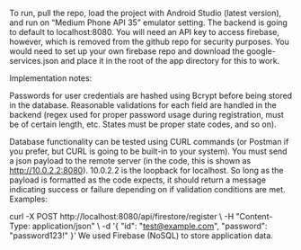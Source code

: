 To run, pull the repo, load the project with Android Studio (latest version), 	and run on “Medium Phone API 35” emulator setting. The backend is going to 	default to localhost:8080. You will need an API key to access firebase, however, 	which is removed from the github repo for security purposes. You would need to 	set up your own firebase repo and download the google-services.json and place it 	in the root of the app directory for this to work. 

Implementation notes: 
 
Passwords for user credentials are hashed using Bcrypt before being stored in the database. Reasonable validations for each field are handled in the backend (regex used for proper password usage during registration, must be of certain length, etc. States must be proper state codes, and so on). 

Database functionality can be tested using CURL commands (or Postman if you prefer, but CURL is going to be built-in to your system). You must send a json payload to the remote server (in the code, this is shown as http://10.0.2.2:8080). 10.0.2.2 is the loopback for localhost. So long as the payload is formatted as the code expects, it should return a message indicating success or failure depending on if validation conditions are met. Examples: 

curl -X POST http://localhost:8080/api/firestore/register \ -H "Content-Type: application/json" \ -d '{ "id": "test@example.com", "password": "password123!" }' 
We used Firebase (NoSQL) to store application data. 
